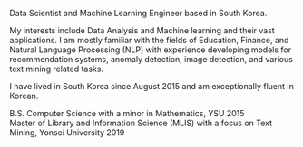 Data Scientist and Machine Learning Engineer based in South Korea.

My interests include Data Analysis and Machine learning and their vast applications. I am mostly familiar with the fields of Education, Finance, and Natural Language Processing (NLP) with experience developing models for recommendation systems, anomaly detection, image detection, and various text mining related tasks. 

I have lived in South Korea since August 2015 and am exceptionally fluent in Korean.


B.S. Computer Science with a minor in Mathematics, YSU 2015<br>
Master of Library and Information Science (MLIS) with a focus on Text Mining, Yonsei University 2019
